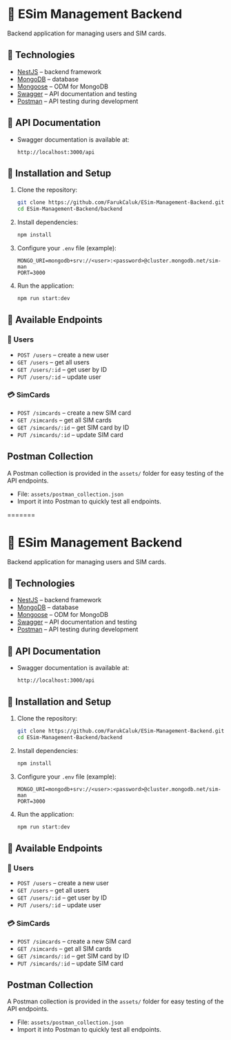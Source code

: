 
# 📱 ESim Management Backend

Backend application for managing users and SIM cards.

## 🚀 Technologies

- [NestJS](https://nestjs.com/) – backend framework
- [MongoDB](https://www.mongodb.com/) – database
- [Mongoose](https://mongoosejs.com/) – ODM for MongoDB
- [Swagger](https://swagger.io/) – API documentation and testing
- [Postman](https://www.postman.com/) – API testing during development

## 📖 API Documentation

- Swagger documentation is available at:

  ```
  http://localhost:3000/api
  ```

## 🔧 Installation and Setup

1. Clone the repository:

   ```bash
   git clone https://github.com/FarukCaluk/ESim-Management-Backend.git
   cd ESim-Management-Backend/backend
   ```

2. Install dependencies:

   ```bash
   npm install
   ```

3. Configure your `.env` file (example):

   ```env
   MONGO_URI=mongodb+srv://<user>:<password>@cluster.mongodb.net/sim-man
   PORT=3000
   ```

4. Run the application:

   ```bash
   npm run start:dev
   ```

## 📌 Available Endpoints

### 👤 Users

- `POST /users` – create a new user
- `GET /users` – get all users
- `GET /users/:id` – get user by ID
- `PUT /users/:id` – update user

### 💳 SimCards

- `POST /simcards` – create a new SIM card
- `GET /simcards` – get all SIM cards
- `GET /simcards/:id` – get SIM card by ID
- `PUT /simcards/:id` – update SIM card

## Postman Collection

A Postman collection is provided in the `assets/` folder for easy testing of the API endpoints.

- File: `assets/postman_collection.json`
- Import it into Postman to quickly test all endpoints.

=======

# 📱 ESim Management Backend

Backend application for managing users and SIM cards.

## 🚀 Technologies

- [NestJS](https://nestjs.com/) – backend framework
- [MongoDB](https://www.mongodb.com/) – database
- [Mongoose](https://mongoosejs.com/) – ODM for MongoDB
- [Swagger](https://swagger.io/) – API documentation and testing
- [Postman](https://www.postman.com/) – API testing during development

## 📖 API Documentation

- Swagger documentation is available at:

  ```
  http://localhost:3000/api
  ```

## 🔧 Installation and Setup

1. Clone the repository:

   ```bash
   git clone https://github.com/FarukCaluk/ESim-Management-Backend.git
   cd ESim-Management-Backend/backend
   ```

2. Install dependencies:

   ```bash
   npm install
   ```

3. Configure your `.env` file (example):

   ```env
   MONGO_URI=mongodb+srv://<user>:<password>@cluster.mongodb.net/sim-man
   PORT=3000
   ```

4. Run the application:

   ```bash
   npm run start:dev
   ```

## 📌 Available Endpoints

### 👤 Users

- `POST /users` – create a new user
- `GET /users` – get all users
- `GET /users/:id` – get user by ID
- `PUT /users/:id` – update user

### 💳 SimCards

- `POST /simcards` – create a new SIM card
- `GET /simcards` – get all SIM cards
- `GET /simcards/:id` – get SIM card by ID
- `PUT /simcards/:id` – update SIM card

## Postman Collection

A Postman collection is provided in the `assets/` folder for easy testing of the API endpoints.

- File: `assets/postman_collection.json`
- Import it into Postman to quickly test all endpoints.

